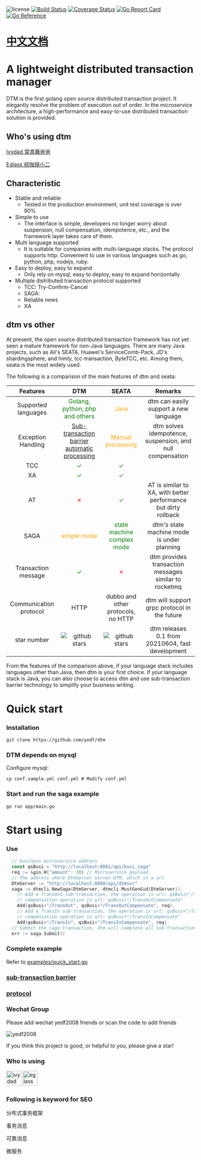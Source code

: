 ![license](https://img.shields.io/github/license/yedf/dtm)
[![Build Status](https://travis-ci.com/yedf/dtm.svg?branch=main)](https://travis-ci.com/yedf/dtm)
[![Coverage Status](https://coveralls.io/repos/github/yedf/dtm/badge.svg?branch=main)](https://coveralls.io/github/yedf/dtm?branch=main)
[![Go Report Card](https://goreportcard.com/badge/github.com/yedf/dtm)](https://goreportcard.com/report/github.com/yedf/dtm)
[![Go Reference](https://pkg.go.dev/badge/github.com/yedf/dtm.svg)](https://pkg.go.dev/github.com/yedf/dtm)

# [中文文档](http://dtm.pub)

# A lightweight distributed transaction manager

DTM is the first golang open source distributed transaction project. It elegantly resolve the problem of execution out of order. In the microservice architecture, a high-performance and easy-to-use distributed transaction solution is provided.

## Who's using dtm

[Ivydad 常青藤爸爸](https://ivydad.com)

[Eglass 视咖镜小二](https://epeijing.cn)

## Characteristic

* Stable and reliable
  + Tested in the production environment, unit test coverage is over 90%
* Simple to use
  + The interface is simple, developers no longer worry about suspension, null compensation, idempotence, etc., and the framework layer takes care of them.
* Multi language supported
  + It is suitable for companies with multi-language stacks. The protocol supports http. Convenient to use in various languages ​​such as go, python, php, nodejs, ruby.
* Easy to deploy, easy to expand
  + Only rely on mysql, easy to deploy, easy to expand horizontally
* Multiple distributed transaction protocol supported
  + TCC: Try-Confirm-Cancel
  + SAGA:
  + Reliable news
  + XA

## dtm vs other

At present, the open source distributed transaction framework has not yet seen a mature framework for non-Java languages. There are many Java projects, such as Ali's SEATA, Huawei's ServiceComb-Pack, JD's shardingsphere, and himly, tcc-transaction, ByteTCC, etc. Among them, seata is the most widely used.

The following is a comparison of the main features of dtm and seata:

| Features | DTM | SEATA | Remarks |
|:-----:|:----:|:----:|:----:|
| Supported languages| <span style="color:green">Golang, python, php and others</span> | <span style="color:orange">Java</span> |dtm can easily support a new language|
|Exception Handling| <span style="color:green">[Sub-transaction barrier automatic processing](./doc/barrier-en.md)</span>|<span style="color:orange">Manual processing</span> | dtm solves idempotence, suspension, and null compensation|
| TCC| <span style="color:green">✓</span>|<span style="color:green">✓</span>||
| XA|<span style="color:green">✓</span>|<span style="color:green">✓</span>||
|AT |<span style="color:red">✗</span>|<span style="color:green">✓</span>|AT is similar to XA, with better performance but dirty rollback|
| SAGA |<span style="color:orange">simple mode</span> |<span style="color:green">state machine complex mode</span> |dtm's state machine mode is under planning|
|Transaction message|<span style="color:green">✓</span>|<span style="color:red">✗</span>|dtm provides transaction messages similar to rocketmq|
|Communication protocol|HTTP|dubbo and other protocols, no HTTP|dtm will support grpc protocol in the future|
|star number|<img src="https://img.shields.io/github/stars/yedf/dtm.svg?style=social" alt="github stars"/>|<img src="https://img.shields.io/github/stars/seata/seata.svg?style=social" alt="github stars"/>|dtm releases 0.1 from 20210604, fast development|

From the features of the comparison above, if your language stack includes languages ​​other than Java, then dtm is your first choice. If your language stack is Java, you can also choose to access dtm and use sub-transaction barrier technology to simplify your business writing.

# Quick start
### Installation
`git clone https://github.com/yedf/dtm`
### DTM depends on mysql

Configure mysql:

`cp conf.sample.yml conf.yml # Modify conf.yml`

### Start and run the saga example
`go run app/main.go`

# Start using

### Use
``` go
  // business microservice address
  const qsBusi = "http://localhost:8081/api/busi_saga"
  req := &gin.H{"amount": 30} // Microservice payload
  // The address where DtmServer serves DTM, which is a url
  DtmServer := "http://localhost:8080/api/dtmsvr"
  saga := dtmcli.NewSaga(DtmServer, dtmcli.MustGenGid(DtmServer)).
    // Add a TransOut sub-transaction, the operation is url: qsBusi+"/TransOut"，
    // compensation operation is url: qsBusi+"/TransOutCompensate"
    Add(qsBusi+"/TransOut", qsBusi+"/TransOutCompensate", req).
    // Add a TransIn sub-transaction, the operation is url: qsBusi+"/TransOut"，
    // compensation operation is url: qsBusi+"/TransInCompensate"
    Add(qsBusi+"/TransIn", qsBusi+"/TransInCompensate", req)
  // Submit the saga transaction, dtm will complete all sub-transactions/rollback all sub-transactions
  err := saga.Submit()
```
### Complete example

Refer to [examples/quick_start.go](./examples/quick_start.go)

### [sub-transaction barrier](./doc/barrier-en.md)

### [protocol](./doc/protocol-en.md)

### Wechat Group

Please add wechat yedf2008 friends or scan the code to add friends

![yedf2008](http://service.ivydad.com/cover/dubbingb6b5e2c0-2d2a-cd59-f7c5-c6b90aceb6f1.jpeg)

If you think this project is good, or helpful to you, please give a star!

### Who is using
<div style='vertical-align: middle'>
    <img alt='ivydad' height='40'  src='https://www.ivydad.com/_nuxt/img/header-logo.2645ad5.png'  /img>
    <img alt='eglass' height='40'  src='https://img.epeijing.cn/official-website/assets/logo.png'  /img>
</div>

### Following is keyword for SEO

分布式事务框架

事务消息

可靠消息

微服务


